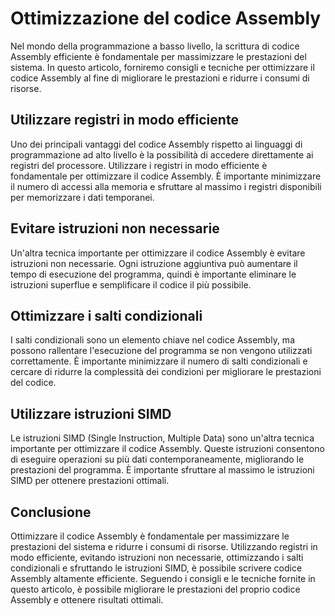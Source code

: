 # Ottimizzazione del codice Assembly

Nel mondo della programmazione a basso livello, la scrittura di codice Assembly efficiente è fondamentale per massimizzare le prestazioni del sistema. In questo articolo, forniremo consigli e tecniche per ottimizzare il codice Assembly al fine di migliorare le prestazioni e ridurre i consumi di risorse.

## Utilizzare registri in modo efficiente

Uno dei principali vantaggi del codice Assembly rispetto ai linguaggi di programmazione ad alto livello è la possibilità di accedere direttamente ai registri del processore. Utilizzare i registri in modo efficiente è fondamentale per ottimizzare il codice Assembly. È importante minimizzare il numero di accessi alla memoria e sfruttare al massimo i registri disponibili per memorizzare i dati temporanei.

## Evitare istruzioni non necessarie

Un'altra tecnica importante per ottimizzare il codice Assembly è evitare istruzioni non necessarie. Ogni istruzione aggiuntiva può aumentare il tempo di esecuzione del programma, quindi è importante eliminare le istruzioni superflue e semplificare il codice il più possibile.

## Ottimizzare i salti condizionali

I salti condizionali sono un elemento chiave nel codice Assembly, ma possono rallentare l'esecuzione del programma se non vengono utilizzati correttamente. È importante minimizzare il numero di salti condizionali e cercare di ridurre la complessità dei condizioni per migliorare le prestazioni del codice.

## Utilizzare istruzioni SIMD

Le istruzioni SIMD (Single Instruction, Multiple Data) sono un'altra tecnica importante per ottimizzare il codice Assembly. Queste istruzioni consentono di eseguire operazioni su più dati contemporaneamente, migliorando le prestazioni del programma. È importante sfruttare al massimo le istruzioni SIMD per ottenere prestazioni ottimali.

## Conclusione

Ottimizzare il codice Assembly è fondamentale per massimizzare le prestazioni del sistema e ridurre i consumi di risorse. Utilizzando registri in modo efficiente, evitando istruzioni non necessarie, ottimizzando i salti condizionali e sfruttando le istruzioni SIMD, è possibile scrivere codice Assembly altamente efficiente. Seguendo i consigli e le tecniche fornite in questo articolo, è possibile migliorare le prestazioni del proprio codice Assembly e ottenere risultati ottimali.